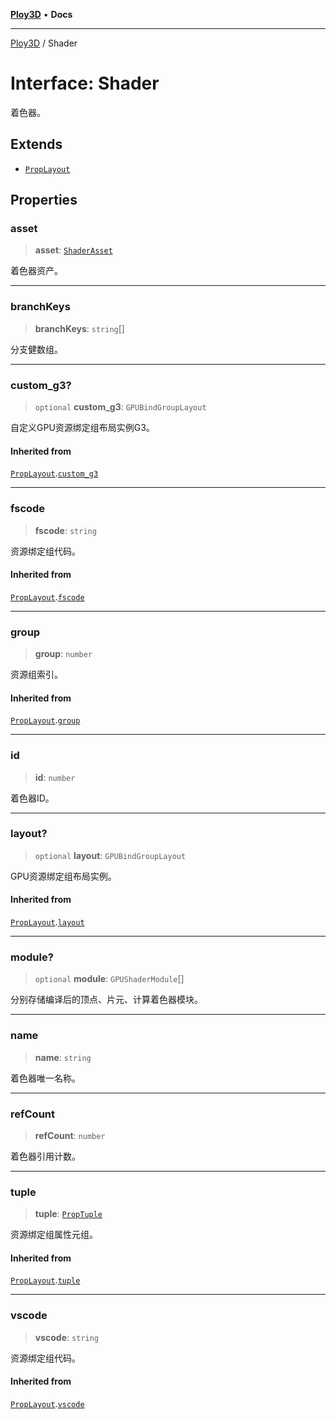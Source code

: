 [**Ploy3D**](../README.md) • **Docs**

***

[Ploy3D](../README.md) / Shader

# Interface: Shader

着色器。

## Extends

- [`PropLayout`](PropLayout.md)

## Properties

### asset

> **asset**: [`ShaderAsset`](ShaderAsset.md)

着色器资产。

***

### branchKeys

> **branchKeys**: `string`[]

分支健数组。

***

### custom\_g3?

> `optional` **custom\_g3**: `GPUBindGroupLayout`

自定义GPU资源绑定组布局实例G3。

#### Inherited from

[`PropLayout`](PropLayout.md).[`custom_g3`](PropLayout.md#custom_g3)

***

### fscode

> **fscode**: `string`

资源绑定组代码。

#### Inherited from

[`PropLayout`](PropLayout.md).[`fscode`](PropLayout.md#fscode)

***

### group

> **group**: `number`

资源组索引。

#### Inherited from

[`PropLayout`](PropLayout.md).[`group`](PropLayout.md#group)

***

### id

> **id**: `number`

着色器ID。

***

### layout?

> `optional` **layout**: `GPUBindGroupLayout`

GPU资源绑定组布局实例。

#### Inherited from

[`PropLayout`](PropLayout.md).[`layout`](PropLayout.md#layout)

***

### module?

> `optional` **module**: `GPUShaderModule`[]

分别存储编译后的顶点、片元、计算着色器模块。

***

### name

> **name**: `string`

着色器唯一名称。

***

### refCount

> **refCount**: `number`

着色器引用计数。

***

### tuple

> **tuple**: [`PropTuple`](PropTuple.md)

资源绑定组属性元组。

#### Inherited from

[`PropLayout`](PropLayout.md).[`tuple`](PropLayout.md#tuple)

***

### vscode

> **vscode**: `string`

资源绑定组代码。

#### Inherited from

[`PropLayout`](PropLayout.md).[`vscode`](PropLayout.md#vscode)
